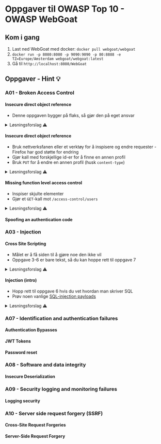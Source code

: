 # Oppgaver til OWASP Top 10 - OWASP WebGoat

## Kom i gang
1. Last ned WebGoat med docker: `docker pull webgoat/webgoat`
2. `docker run -p 8080:8080 -p 9090:9090 -p 80:8888 -e TZ=Europe/Amsterdam webgoat/webgoat:latest`
3. Gå til `http://localhost:8080/WebGoat`

## Oppgaver - Hint 💡
### A01 - Broken Access Control
#### Insecure direct object reference
- Denne oppgaven bygger på flaks, så gjør den på eget ansvar
<details><summary>Løsningsforslag ⚠️</summary>
  
- Send en request så du kan inspisere den og se verdien til `hijack_cookie`
- Inkrementer med +1 på første del til du finner en gyldig sesjon
</details>

#### Insecure direct object reference
- Bruk nettverksfanen eller et verktøy for å inspisere og endre requester - Firefox har god støtte for endring
- Gjør kall med forskjellige id-er for å finne en annen profil
- Bruk `PUT` for å endre en annen profil (husk `content-type`)

<details><summary>Løsningsforslag ⚠️</summary>

2. Skriv inn brukernavn `tom` og passord `cat`
3. Bruk nettverkstaben til å inspisere en request som går til `view profile`
4. Requesten i forrige oppgave gikk til `/IDOR/profile`. Da kan vi prøve med `/IDOR/profile/<userId fra forrige oppgave>`
5. Gjør et kall til en annen id for å finne noen andres profil: gjør en request og inspiser den i nettverkstaben. Prøv å bytt ut id-en med noen tall ved å inkrementere din egen id et par ganger
</details>
  
#### Missing function level access control
- Inspiser skjulte elementer
- Gjør et `GET`-kall mot `/access-control/users`

<details><summary>Løsningsforslag ⚠️</summary>
  
2. Inspiser de skjulte elementene Users og Config
3. Gjør et kall mot `/users` og finn hashen til admin-brukeren
</details>
  
#### Spoofing an authentication code

### A03 - Injection
#### Cross Site Scripting
- Målet er å få siden til å gjøre noe den ikke vil
- Oppgave 3-6 er bare tekst, så du kan hoppe rett til oppgave 7
  
<details><summary>Løsningsforslag ⚠️</summary>
  
7. Skriv for eksempel inn `<script>alert()</script>` i kredittkortfeltet siden kredittkortinfoen printes på siden
10. Inspiser kildekoden (source) og finn `goatApp/View/GoatRouter.js`. Let etter en route for test
11. Målet er å trigge funksjonen via url. Gå til `http://localhost:8080/WebGoat/start.mvc#test/<script>webgoat.customjs.phoneHome()<%2Fscript>` i en annen tab og ha konsollen oppe (%2F er HTML-enkodingen av /)
</details>

#### Injection (intro)
- Hopp rett til oppgave 6 hvis du vet hvordan man skriver SQL
- Prøv noen vanlige [SQL-injection payloads](https://github.com/payloadbox/sql-injection-payload-list?tab=readme-ov-file#generic-sql-injection-payloads)
<details><summary>Løsningsforslag ⚠️</summary>
  
10. Skriv inn noe i det første feltet og 0 OR 1=1 i det siste feltet
11. Skriv inn noe i det første feltet og ' OR '1' = '1 i det siste feltet
12. Skriv inn noe i det første feltet og '; UPDATE employees SET salary=99999 WHERE first_name='John i det siste feltet
13. %'; DROP TABLE access_log;--
</details>

### A07 - Identification and authentication failures
#### Authentication Bypasses
#### JWT Tokens
#### Password reset

### A08 - Software and data integrity
#### Insecure Deserialization

### A09 - Security logging and monitoring failures
#### Logging security

### A10 - Server side request forgery (SSRF)
#### Cross-Site Request Forgeries
#### Server-Side Request Forgery
